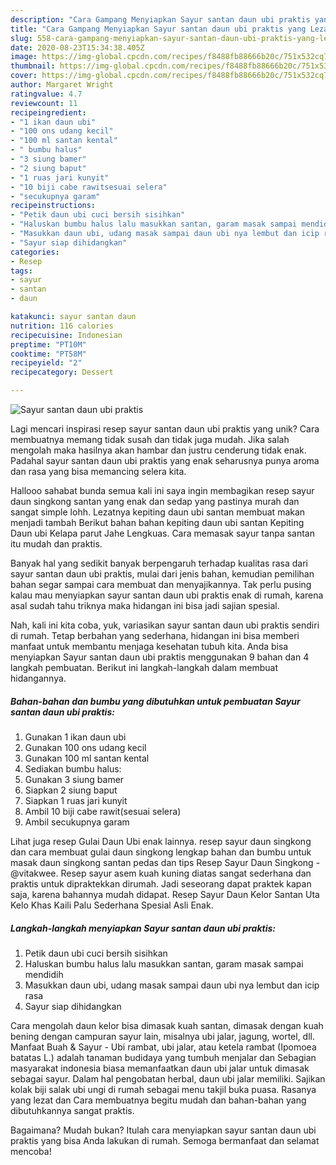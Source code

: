 ```yaml
---
description: "Cara Gampang Menyiapkan Sayur santan daun ubi praktis yang Lezat"
title: "Cara Gampang Menyiapkan Sayur santan daun ubi praktis yang Lezat"
slug: 558-cara-gampang-menyiapkan-sayur-santan-daun-ubi-praktis-yang-lezat
date: 2020-08-23T15:34:38.405Z
image: https://img-global.cpcdn.com/recipes/f8488fb88666b20c/751x532cq70/sayur-santan-daun-ubi-praktis-foto-resep-utama.jpg
thumbnail: https://img-global.cpcdn.com/recipes/f8488fb88666b20c/751x532cq70/sayur-santan-daun-ubi-praktis-foto-resep-utama.jpg
cover: https://img-global.cpcdn.com/recipes/f8488fb88666b20c/751x532cq70/sayur-santan-daun-ubi-praktis-foto-resep-utama.jpg
author: Margaret Wright
ratingvalue: 4.7
reviewcount: 11
recipeingredient:
- "1 ikan daun ubi"
- "100 ons udang kecil"
- "100 ml santan kental"
- " bumbu halus"
- "3 siung bamer"
- "2 siung baput"
- "1 ruas jari kunyit"
- "10 biji cabe rawitsesuai selera"
- "secukupnya garam"
recipeinstructions:
- "Petik daun ubi cuci bersih sisihkan"
- "Haluskan bumbu halus lalu masukkan santan, garam masak sampai mendidih"
- "Masukkan daun ubi, udang masak sampai daun ubi nya lembut dan icip rasa"
- "Sayur siap dihidangkan"
categories:
- Resep
tags:
- sayur
- santan
- daun

katakunci: sayur santan daun 
nutrition: 116 calories
recipecuisine: Indonesian
preptime: "PT10M"
cooktime: "PT58M"
recipeyield: "2"
recipecategory: Dessert

---
```



![Sayur santan daun ubi praktis](https://img-global.cpcdn.com/recipes/f8488fb88666b20c/751x532cq70/sayur-santan-daun-ubi-praktis-foto-resep-utama.jpg)

Lagi mencari inspirasi resep sayur santan daun ubi praktis yang unik? Cara membuatnya memang tidak susah dan tidak juga mudah. Jika salah mengolah maka hasilnya akan hambar dan justru cenderung tidak enak. Padahal sayur santan daun ubi praktis yang enak seharusnya punya aroma dan rasa yang bisa memancing selera kita.

Hallooo sahabat bunda semua kali ini saya ingin membagikan resep sayur daun singkong santan yang enak dan sedap yang pastinya murah dan sangat simple lohh. Lezatnya kepiting daun ubi santan membuat makan menjadi tambah Berikut bahan bahan kepiting daun ubi santan Kepiting Daun ubi Kelapa parut Jahe Lengkuas. Cara memasak sayur tanpa santan itu mudah dan praktis.

Banyak hal yang sedikit banyak berpengaruh terhadap kualitas rasa dari sayur santan daun ubi praktis, mulai dari jenis bahan, kemudian pemilihan bahan segar sampai cara membuat dan menyajikannya. Tak perlu pusing kalau mau menyiapkan sayur santan daun ubi praktis enak di rumah, karena asal sudah tahu triknya maka hidangan ini bisa jadi sajian spesial.


Nah, kali ini kita coba, yuk, variasikan sayur santan daun ubi praktis sendiri di rumah. Tetap berbahan yang sederhana, hidangan ini bisa memberi manfaat untuk membantu menjaga kesehatan tubuh kita. Anda bisa menyiapkan Sayur santan daun ubi praktis menggunakan 9 bahan dan 4 langkah pembuatan. Berikut ini langkah-langkah dalam membuat hidangannya.

<!--inarticleads1-->

##### Bahan-bahan dan bumbu yang dibutuhkan untuk pembuatan Sayur santan daun ubi praktis:

1. Gunakan 1 ikan daun ubi
1. Gunakan 100 ons udang kecil
1. Gunakan 100 ml santan kental
1. Sediakan  bumbu halus:
1. Gunakan 3 siung bamer
1. Siapkan 2 siung baput
1. Siapkan 1 ruas jari kunyit
1. Ambil 10 biji cabe rawit(sesuai selera)
1. Ambil secukupnya garam


Lihat juga resep Gulai Daun Ubi enak lainnya. resep sayur daun singkong dan cara membuat gulai daun singkong lengkap bahan dan bumbu untuk masak daun singkong santan pedas dan tips Resep Sayur Daun Singkong - @vitakwee. Resep sayur asem kuah kuning diatas sangat sederhana dan praktis untuk dipraktekkan dirumah. Jadi seseorang dapat praktek kapan saja, karena bahannya mudah didapat. Resep Sayur Daun Kelor Santan Uta Kelo Khas Kaili Palu Sederhana Spesial Asli Enak. 

<!--inarticleads2-->

##### Langkah-langkah menyiapkan Sayur santan daun ubi praktis:

1. Petik daun ubi cuci bersih sisihkan
1. Haluskan bumbu halus lalu masukkan santan, garam masak sampai mendidih
1. Masukkan daun ubi, udang masak sampai daun ubi nya lembut dan icip rasa
1. Sayur siap dihidangkan


Cara mengolah daun kelor bisa dimasak kuah santan, dimasak dengan kuah bening dengan campuran sayur lain, misalnya ubi jalar, jagung, wortel, dll. Manfaat Buah &amp; Sayur - Ubi rambat, ubi jalar, atau ketela rambat (Ipomoea batatas L.) adalah tanaman budidaya yang tumbuh menjalar dan Sebagian masyarakat indonesia biasa memanfaatkan daun ubi jalar untuk dimasak sebagai sayur. Dalam hal pengobatan herbal, daun ubi jalar memiliki. Sajikan kolak biji salak ubi ungi di rumah sebagai menu takjil buka puasa. Rasanya yang lezat dan Cara membuatnya begitu mudah dan bahan-bahan yang dibutuhkannya sangat praktis. 

Bagaimana? Mudah bukan? Itulah cara menyiapkan sayur santan daun ubi praktis yang bisa Anda lakukan di rumah. Semoga bermanfaat dan selamat mencoba!
